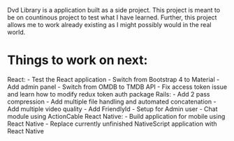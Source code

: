 Dvd Library is a application built as a side project.
This project is meant to be on countinous project to test what I have learned.
Further, this project allows me to work already existing as I might possibly 
would in the real world.


# Things to work on next: 
  React:
    - Test the React application
    - Switch from Bootstrap 4 to Material
    - Add admin panel
    - Switch from OMDB to TMDB API
    - Fix access token issue and learn how to modify redux token auth package
  Rails:
    - Add 2 pass compression
    - Add multiple file handling and automated concatenation
    - Add multiple video quality
    - Add FriendlyId
    - Setup for Admin user
    - Chat module using ActionCable
  React Native:
    - Build application for mobile using React Native
    - Replace currently unfinished NativeScript application with React Native